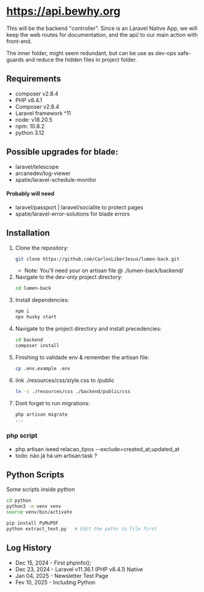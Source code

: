 # https://api.bewhy.org

This will be the backend "controller".
Since is an Laravel Native App, we will keep the web routes for documentation, and the api/ to our main action with front-end.

The inner folder, might seem redundant, but can be use as dev-ops safe-guards and reduce the hidden files in project folder.

## Requirements

- composer v2.8.4
- PHP v8.4.1
- Composer v2.8.4
- Laravel framework ^11
- node: v18.20.5
- npm: 10.8.2
- python 3.12

## Possible upgrades for blade:

- laravel/telescope
- arcanedev/log-viewer
- spatie/laravel-schedule-monitor

#### Probably will need

- laravel/passport | laravel/socialite to protect pages
- spatie/laravel-error-solutions for blade errors

## Installation

1. Clone the repository:
   ```sh
   git clone https://github.com/CarlosLiberJesus/lumen-back.git
   ```
   - Note: You'll need your on artisan file @ ./lumen-back/backend/
2. Navigate to the dev-only project directory:
   ```sh
   cd lumen-back
   ```
3. Install dependencies:
   ```sh
   npm i
   npx husky start
   ```
4. Navigate to the project directory and install precedencies:
   ```sh
   cd backend
   composer install
   ```
5. Finishing to validade env & remember the artisan file:
   ```sh
   cp .env.example .env
   ```
6. link ./resources/css/style.css to /public
   ```sh
   ln -s ./resources/css ./backend/public/css
   ```
7. Dont forget to run migrations:
   ```sh
   php artisan migrate
   ...
   ```

### php script

- php artisan iseed relacao_tipos --exclude=created_at,updated_at
- todo: não já há um artisan:task ?

## Python Scripts

Some scripts inside python

```sh
cd python
python3 -m venv venv
source venv/bin/activate

pip install PyMuPDF
python extract_text.py   # Edit the paths to file first
```

## Log History

- Dec 15, 2024 - First phpinfo();
- Dec 23, 2024 - Laravel v11.36.1 (PHP v8.4.1) Native
- Jan 04, 2025 - Newsletter Test Page
- Fev 10, 2025 - Including Python
